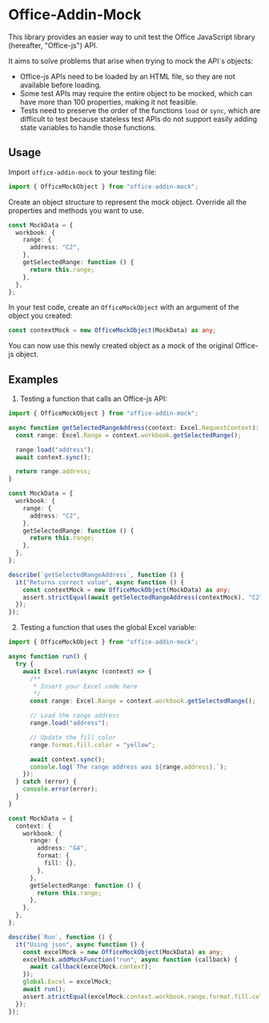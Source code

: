 # Office-Addin-Mock

  This library provides an easier way to unit test the Office JavaScript library (hereafter, "Office-js") API.
  
  It aims to solve problems that arise when trying to mock the API`s objects:

- Office-js APIs need to be loaded by an HTML file, so they are not available before loading.
- Some test APIs may require the entire object to be mocked, which can have more than 100 properties, making it not feasible.
- Tests need to preserve the order of the functions `load` or `sync`, which are difficult to test because stateless test APIs do not support easily adding state variables to handle those functions.

## Usage

Import `office-addin-mock` to your testing file:

```Typescript
import { OfficeMockObject } from "office-addin-mock";
```

Create an object structure to represent the mock object. Override all the properties and methods you want to use.

```Typescript
const MockData = {
  workbook: {
    range: {
      address: "C2",
    },
    getSelectedRange: function () {
      return this.range;
    },
  },
};
```

In your test code, create an `OfficeMockObject` with an argument of the object you created:

```Typescript
const contextMock = new OfficeMockObject(MockData) as any;
```

You can now use this newly created object as a mock of the original Office-js object.

## Examples

1. Testing a function that calls an Office-js API:

```Typescript
import { OfficeMockObject } from "office-addin-mock";

async function getSelectedRangeAddress(context: Excel.RequestContext): Promise<string> {
  const range: Excel.Range = context.workbook.getSelectedRange();

  range.load("address");
  await context.sync();

  return range.address;
}

const MockData = {
  workbook: {
    range: {
      address: "C2",
    },
    getSelectedRange: function () {
      return this.range;
    },
  },
};

describe(`getSelectedRangeAddress`, function () {
  it("Returns correct value", async function () {
    const contextMock = new OfficeMockObject(MockData) as any;
    assert.strictEqual(await getSelectedRangeAddress(contextMock), "C2");
  });
});
```

2. Testing a function that uses the global Excel variable:

```Typescript
import { OfficeMockObject } from "office-addin-mock";

async function run() {
  try {
    await Excel.run(async (context) => {
      /**
       * Insert your Excel code here
       */
      const range: Excel.Range = context.workbook.getSelectedRange();

      // Load the range address
      range.load("address");

      // Update the fill color
      range.format.fill.color = "yellow";

      await context.sync();
      console.log(`The range address was ${range.address}.`);
    });
  } catch (error) {
    console.error(error);
  }
}

const MockData = {
  context: {
    workbook: {
      range: {
        address: "G4",
        format: {
          fill: {},
        },
      },
      getSelectedRange: function () {
        return this.range;
      },
    },
  },
};

describe(`Run`, function () {
  it("Using json", async function () {
    const excelMock = new OfficeMockObject(MockData) as any;
    excelMock.addMockFunction("run", async function (callback) {
      await callback(excelMock.context);
    });
    global.Excel = excelMock;
    await run();
    assert.strictEqual(excelMock.context.workbook.range.format.fill.color, "yellow");
  });
});
```
